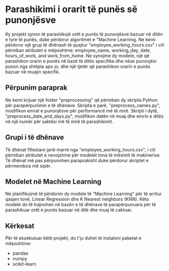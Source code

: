 # Parashikimi i orarit të punës së punonjësve

Ky projekt synon të parashikojë orët e punës të punonjësve bazuar në ditën e tyre të punës, duke përdorur algoritmet e "Machine Learning. Ne kemi përdorur një grup të dhënash të quajtur "employee_working_hours.csv" i cili përmban atributet e mëposhtme: employee_name, working_day, date, hours_of_work, and work_from_home. Ne synojme dy modele, një që parashikon orarin e punës në bazë të ditës specifike dhe nëse punonjësi punon nga shtëpia apo jo, dhe një tjetër që parashikon orarin e punës bazuar në muajin specifik.

## Përpunim paraprak

Ne kemi krijuar një folder "preprocessing" që përmban dy skripta Python për parapërpunimin e të dhënave. Skripta e parë, "preprocess_names.py", modifikon emrat e punonjësve për performancë më të mirë. Skripti i dytë, "preprocess_date_and_days.py", modifikon datën në muaj dhe emrin e ditës në një numër për saktësi më të mirë të parashikimit.

## Grupi i të dhënave

Të dhënat fillestare janë marrë nga "employee_working_hours.csv", i cili përmban atributet e nevojshme për modelet tona të mësimit të makinerive. Të dhënat më pas përpunohen paraprakisht duke përdorur skriptet e përmendura më sipër.

## Modelet në Machine Learning

Ne planifikojmë të përdorim dy modele të "Machine Learning" për të arritur qasjen tonë, Linear Regression dhe K Nearest neighbors (KNN). Këto modele do të trajnohen në bazën e të dhënave të parapërpunuara për të parashikuar orët e punës bazuar në ditë dhe muaj të caktuar.

## Kërkesat
Për të ekzekutuar këtë projekt, do t'ju duhet të instaloni paketat e mëposhtme:
- pandas
- numpy
- scikit-learn